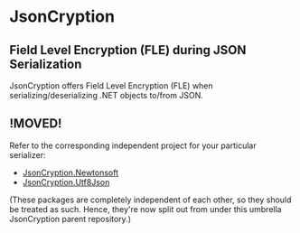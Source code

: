 # JsonCryption
## Field Level Encryption (FLE) during JSON Serialization
JsonCryption offers Field Level Encryption (FLE) when serializing/deserializing .NET objects to/from JSON.

## !MOVED!
Refer to the corresponding independent project for your particular serializer:
- [JsonCryption.Newtonsoft](https://github.com/Burwin/JsonCryption.Newtonsoft)
- [JsonCryption.Utf8Json](https://github.com/Burwin/JsonCryption.Utf8Json)

(These packages are completely independent of each other, so they should be treated as such. Hence, they're now split out from under this umbrella JsonCryption parent repository.)
